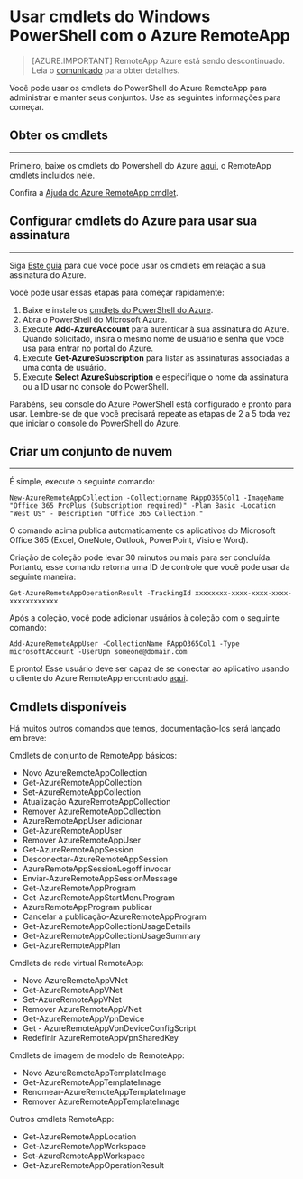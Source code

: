 <properties
   pageTitle="Usar cmdlets do PowerShell com o Azure RemoteApp | Microsoft Azure"
   description="Saiba como usar cmdlets do Windows PowerShell no Azure RemoteApp."
   services="remoteapp"
   documentationCenter=""
   authors="guscatalano"
   manager="mbaldwin"
   editor=""/>

<tags
   ms.service="remoteapp"
   ms.devlang="na"
   ms.topic="article"
   ms.tgt_pltfrm="na"
   ms.workload="compute"
   ms.date="08/15/2016"
   ms.author="elizapo"/>



# <a name="use-windows-powershell-cmdlets-with-azure-remoteapp"></a>Usar cmdlets do Windows PowerShell com o Azure RemoteApp

> [AZURE.IMPORTANT]
> RemoteApp Azure está sendo descontinuado. Leia o [comunicado](https://go.microsoft.com/fwlink/?linkid=821148) para obter detalhes.

 Você pode usar os cmdlets do PowerShell do Azure RemoteApp para administrar e manter seus conjuntos. Use as seguintes informações para começar.

## <a name="get-the-cmdlets"></a>Obter os cmdlets 
-------------
Primeiro, baixe os cmdlets do Powershell do Azure [aqui](http://go.microsoft.com/?linkid=9811175), o RemoteApp cmdlets incluídos nele. 

Confira a [Ajuda do Azure RemoteApp cmdlet](https://msdn.microsoft.com/library/mt428031.aspx).

## <a name="configure-azure-cmdlets-to-use-your-subscription"></a>Configurar cmdlets do Azure para usar sua assinatura
------------------
Siga [Este guia](../powershell-install-configure.md) para que você pode usar os cmdlets em relação a sua assinatura do Azure.

Você pode usar essas etapas para começar rapidamente:

1.  Baixe e instale os [cmdlets do PowerShell do Azure](http://go.microsoft.com/?linkid=9811175).
2.  Abra o PowerShell do Microsoft Azure.
3.  Execute **Add-AzureAccount** para autenticar à sua assinatura do Azure. Quando solicitado, insira o mesmo nome de usuário e senha que você usa para entrar no portal do Azure.  
4.  Execute **Get-AzureSubscription** para listar as assinaturas associadas a uma conta de usuário. 
5.  Execute **Select AzureSubscription** e especifique o nome da assinatura ou a ID usar no console do PowerShell.

Parabéns, seu console do Azure PowerShell está configurado e pronto para usar. Lembre-se de que você precisará repeate as etapas de 2 a 5 toda vez que iniciar o console do PowerShell do Azure.  

## <a name="create-a-cloud-collection"></a>Criar um conjunto de nuvem
--------------------
É simple, execute o seguinte comando:

    New-AzureRemoteAppCollection -Collectionname RAppO365Col1 -ImageName "Office 365 ProPlus (Subscription required)" -Plan Basic -Location "West US" - Description "Office 365 Collection."

O comando acima publica automaticamente os aplicativos do Microsoft Office 365 (Excel, OneNote, Outlook, PowerPoint, Visio e Word).

Criação de coleção pode levar 30 minutos ou mais para ser concluída. Portanto, esse comando retorna uma ID de controle que você pode usar da seguinte maneira:


    Get-AzureRemoteAppOperationResult -TrackingId xxxxxxxx-xxxx-xxxx-xxxx-xxxxxxxxxxxx

Após a coleção, você pode adicionar usuários à coleção com o seguinte comando:

    Add-AzureRemoteAppUser -CollectionName RAppO365Col1 -Type microsoftAccount -UserUpn someone@domain.com

E pronto! Esse usuário deve ser capaz de se conectar ao aplicativo usando o cliente do Azure RemoteApp encontrado [aqui](https://www.remoteapp.windowsazure.com/).

## <a name="available-cmdlets"></a>Cmdlets disponíveis
Há muitos outros comandos que temos, documentação-los será lançado em breve:

Cmdlets de conjunto de RemoteApp básicos: 

- Novo AzureRemoteAppCollection
- Get-AzureRemoteAppCollection
- Set-AzureRemoteAppCollection
- Atualização AzureRemoteAppCollection
- Remover AzureRemoteAppCollection
- AzureRemoteAppUser adicionar
- Get-AzureRemoteAppUser
- Remover AzureRemoteAppUser
- Get-AzureRemoteAppSession
- Desconectar-AzureRemoteAppSession
- AzureRemoteAppSessionLogoff invocar
- Enviar-AzureRemoteAppSessionMessage
- Get-AzureRemoteAppProgram
- Get-AzureRemoteAppStartMenuProgram
- AzureRemoteAppProgram publicar
- Cancelar a publicação-AzureRemoteAppProgram
- Get-AzureRemoteAppCollectionUsageDetails
- Get-AzureRemoteAppCollectionUsageSummary
- Get-AzureRemoteAppPlan

Cmdlets de rede virtual RemoteApp:

- Novo AzureRemoteAppVNet
- Get-AzureRemoteAppVNet
- Set-AzureRemoteAppVNet
- Remover AzureRemoteAppVNet
- Get-AzureRemoteAppVpnDevice
- Get - AzureRemoteAppVpnDeviceConfigScript
- Redefinir AzureRemoteAppVpnSharedKey

Cmdlets de imagem de modelo de RemoteApp:

- Novo AzureRemoteAppTemplateImage
- Get-AzureRemoteAppTemplateImage
- Renomear-AzureRemoteAppTemplateImage
- Remover AzureRemoteAppTemplateImage

Outros cmdlets RemoteApp:

- Get-AzureRemoteAppLocation
- Get-AzureRemoteAppWorkspace
- Set-AzureRemoteAppWorkspace
- Get-AzureRemoteAppOperationResult
 
